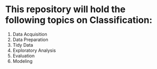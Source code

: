 # This repository will hold the following topics on Classification:
<ol> 
<li> Data Acquisition </li>
<li> Data Preparation </li>
<li> Tidy Data </li>
<li> Exploratory Analysis </li>
<li> Evaluation </li>
<li> Modeling </li>
</ol>
